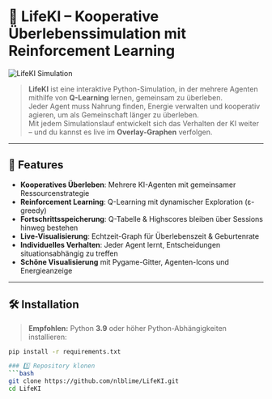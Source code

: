 # 🧠 LifeKI – Kooperative Überlebenssimulation mit Reinforcement Learning

![LifeKI Simulation](./docs/lifeki_demo.gif)

> **LifeKI** ist eine interaktive Python-Simulation, in der mehrere Agenten mithilfe von **Q-Learning** lernen, gemeinsam zu überleben.  
> Jeder Agent muss Nahrung finden, Energie verwalten und kooperativ agieren, um als Gemeinschaft länger zu überleben.  
> Mit jedem Simulationslauf entwickelt sich das Verhalten der KI weiter – und du kannst es live im **Overlay-Graphen** verfolgen.

---

## 🚀 Features
- **Kooperatives Überleben**: Mehrere KI-Agenten mit gemeinsamer Ressourcenstrategie  
- **Reinforcement Learning**: Q-Learning mit dynamischer Exploration (ε-greedy)  
- **Fortschrittsspeicherung**: Q-Tabelle & Highscores bleiben über Sessions hinweg bestehen  
- **Live-Visualisierung**: Echtzeit-Graph für Überlebenszeit & Geburtenrate  
- **Individuelles Verhalten**: Jeder Agent lernt, Entscheidungen situationsabhängig zu treffen  
- **Schöne Visualisierung** mit Pygame-Gitter, Agenten-Icons und Energieanzeige  

---

## 🛠 Installation

> **Empfohlen:** Python **3.9** oder höher
> Python-Abhängigkeiten installieren:
  ```bash
  pip install -r requirements.txt

### 1️⃣ Repository klonen
```bash
git clone https://github.com/nlblime/LifeKI.git
cd LifeKI
